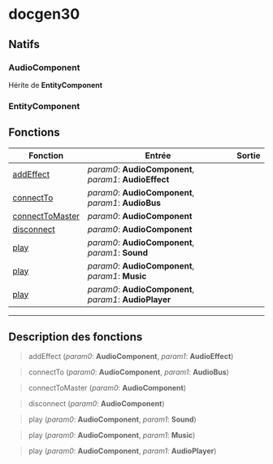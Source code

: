 # docgen30

## Natifs
### AudioComponent
Hérite de **EntityComponent**
### EntityComponent
## Fonctions
|Fonction|Entrée|Sortie|
|-|-|-|
|[addEffect](#func_0)|*param0*: **AudioComponent**, *param1*: **AudioEffect**||
|[connectTo](#func_1)|*param0*: **AudioComponent**, *param1*: **AudioBus**||
|[connectToMaster](#func_2)|*param0*: **AudioComponent**||
|[disconnect](#func_3)|*param0*: **AudioComponent**||
|[play](#func_4)|*param0*: **AudioComponent**, *param1*: **Sound**||
|[play](#func_5)|*param0*: **AudioComponent**, *param1*: **Music**||
|[play](#func_6)|*param0*: **AudioComponent**, *param1*: **AudioPlayer**||


***
## Description des fonctions

<a id="func_0"></a>
> addEffect (*param0*: **AudioComponent**, *param1*: **AudioEffect**)

<a id="func_1"></a>
> connectTo (*param0*: **AudioComponent**, *param1*: **AudioBus**)

<a id="func_2"></a>
> connectToMaster (*param0*: **AudioComponent**)

<a id="func_3"></a>
> disconnect (*param0*: **AudioComponent**)

<a id="func_4"></a>
> play (*param0*: **AudioComponent**, *param1*: **Sound**)

<a id="func_5"></a>
> play (*param0*: **AudioComponent**, *param1*: **Music**)

<a id="func_6"></a>
> play (*param0*: **AudioComponent**, *param1*: **AudioPlayer**)

